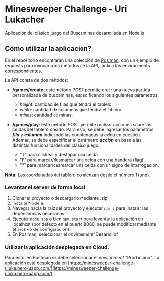 # Minesweeper Challenge - Uri Lukacher

Aplicación del clásico juego del Buscaminas desarrollada en Node.js

## Cómo utilizar la aplicación?

En el repositorio encontrarán una colección de [Postman](https://www.postman.com/), con un ejemplo de requests para invocar a los métodos de la API, junto a los environments correspondientes.

La API consta de dos métodos:
- **/games/create:** este método POST permite crear una nueva partida personalizada de buscaminas, especificando los siguientes párametros:
	- *height*: cantidad de filas que tendrá el tablero.
	- *width*: cantidad de columnas que tendrá el tablero.
	- *mines*: cantidad de minas.


- **/games/play**: este método POST permite realizar acciones sobre las celdas del tablero creado. Para esto, se debe ingresar los parámetros ***fila*** y ***columna***  indicando las coordenadas la celda en cuestión.
Además, se debe especificar el parámetro ***accion***  en base a las distintas funcionalidades del clásico juego:
	- "T" para clickear y destapar una celda.
	- "F" para marcar/desmarcar una celda con una bandera (flag).
	- "?" para marcar/desmarcar una celda con un signo de interrogación.

**Nota:** Las coordenadas del tablero comienzan desde el número 1 (uno).


### Levantar el server de forma local

1. Clonar el proyecto o descargarlo mediante .zip
2. Instalar [Node.js](https://nodejs.org/es/)
3. Navegar hacia la raíz del proyecto y ejecutar `npm i` para instalar las dependencias necesarias.
4. Ejecutar `node app` o bien `npm start` para levantar la aplicación en localhost (por defecto en el puerto 8080, se puede modificar mediante el archivo de configuración).
5. En Postman, seleccionar el *environment*"Desarrollo"


### Utilizar la aplicación desplegada en Cloud.
Para esto, en Postman se debe seleccionar el *environment* "Produccion". 
La aplicación está desplegada en  [https://minesweeper-challenge-uluka.herokuapp.com/](https://minesweeper-challenge-uluka.herokuapp.com/).
